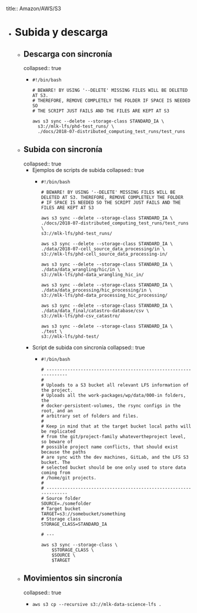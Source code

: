 title:: Amazon/AWS/S3

- # Subida y descarga
  - ## Descarga con sincronía
    collapsed:: true
    - ```shell
      #!/bin/bash
      
      # BEWARE! BY USING '--DELETE' MISSING FILES WILL BE DELETED AT S3.
      # THEREFORE, REMOVE COMPLETELY THE FOLDER IF SPACE IS NEEDED SO
      # THE SCRIPT JUST FAILS AND THE FILES ARE KEPT AT S3
      
      aws s3 sync --delete --storage-class STANDARD_IA \
      	s3://mlk-lfs/phd-test_runs/ \
      	./docs/2018-07-distributed_computing_test_runs/test_runs
      ```
  - ## Subida con sincronía
    collapsed:: true
    - Ejemplos de scripts de subida
      collapsed:: true
      - ```shell
        #!/bin/bash
        
        # BEWARE! BY USING '--DELETE' MISSING FILES WILL BE DELETED AT S3. THEREFORE, REMOVE COMPLETELY THE FOLDER
        # IF SPACE IS NEEDED SO THE SCRIPT JUST FAILS AND THE FILES ARE KEPT AT S3
        
        aws s3 sync --delete --storage-class STANDARD_IA \
        ./docs/2018-07-distributed_computing_test_runs/test_runs \
        s3://mlk-lfs/phd-test_runs/
        
        aws s3 sync --delete --storage-class STANDARD_IA \
        ./data/2018-07-cell_source_data_processing/in \
        s3://mlk-lfs/phd-cell_source_data_processing-in/
        
        aws s3 sync --delete --storage-class STANDARD_IA \
        ./data/data_wrangling/hic/in \
        s3://mlk-lfs/phd-data_wrangling_hic_in/
        
        aws s3 sync --delete --storage-class STANDARD_IA \
        ./data/data_processing/hic_processing/in \
        s3://mlk-lfs/phd-data_processing_hic_processing/
        
        aws s3 sync --delete --storage-class STANDARD_IA \
        ./data/data_final/catastro-database/csv \
        s3://mlk-lfs/phd-csv_catastro/
        
        aws s3 sync --delete --storage-class STANDARD_IA \
        ./test \
        s3://mlk-lfs/phd-test/
        ```
    - Script de subida con sincronía
      collapsed:: true
      - ```shell
        #!/bin/bash
        
        # -----------------------------------------------------------------
        #
        # Uploads to a S3 bucket all relevant LFS information of the project.
        # Uploads all the work-packages/wp/data/000-in folders, the
        # docker-persistent-volumes, the rsync configs in the root, and an
        # arbitrary set of folders and files.
        #
        # Keep in mind that at the target bucket local paths will be replicated
        # from the git/project-family whatevertheproject level, so beware of
        # possible project name conflicts, that should exist because the paths
        # are sync with the dev machines, GitLab, and the LFS S3 bucket. The
        # selected bucket should be one only used to store data coming from
        # /home/git projects.
        #
        # -----------------------------------------------------------------
        # Source folder
        SOURCE=./somefolder
        # Target bucket
        TARGET=s3://somebucket/something
        # Storage class
        STORAGE_CLASS=STANDARD_IA
        
        # ---
        
        aws s3 sync --storage-class \
            $STORAGE_CLASS \
            $SOURCE \
            $TARGET
        ```
  - ## Movimientos sin sincronía
    collapsed:: true
    - ```shell
      aws s3 cp --recursive s3://mlk-data-science-lfs .
      ```